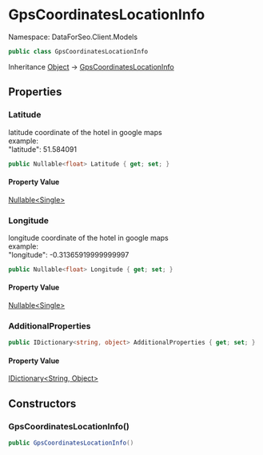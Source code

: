 # GpsCoordinatesLocationInfo

Namespace: DataForSeo.Client.Models

```csharp
public class GpsCoordinatesLocationInfo
```

Inheritance [Object](https://docs.microsoft.com/en-us/dotnet/api/system.object) → [GpsCoordinatesLocationInfo](./dataforseo.client.models.gpscoordinateslocationinfo.md)

## Properties

### **Latitude**

latitude coordinate of the hotel in google maps
 <br>example:
 <br>"latitude": 51.584091

```csharp
public Nullable<float> Latitude { get; set; }
```

#### Property Value

[Nullable&lt;Single&gt;](https://docs.microsoft.com/en-us/dotnet/api/system.nullable-1)<br>

### **Longitude**

longitude coordinate of the hotel in google maps
 <br>example:
 <br>"longitude": -0.31365919999999997

```csharp
public Nullable<float> Longitude { get; set; }
```

#### Property Value

[Nullable&lt;Single&gt;](https://docs.microsoft.com/en-us/dotnet/api/system.nullable-1)<br>

### **AdditionalProperties**

```csharp
public IDictionary<string, object> AdditionalProperties { get; set; }
```

#### Property Value

[IDictionary&lt;String, Object&gt;](https://docs.microsoft.com/en-us/dotnet/api/system.collections.generic.idictionary-2)<br>

## Constructors

### **GpsCoordinatesLocationInfo()**

```csharp
public GpsCoordinatesLocationInfo()
```
